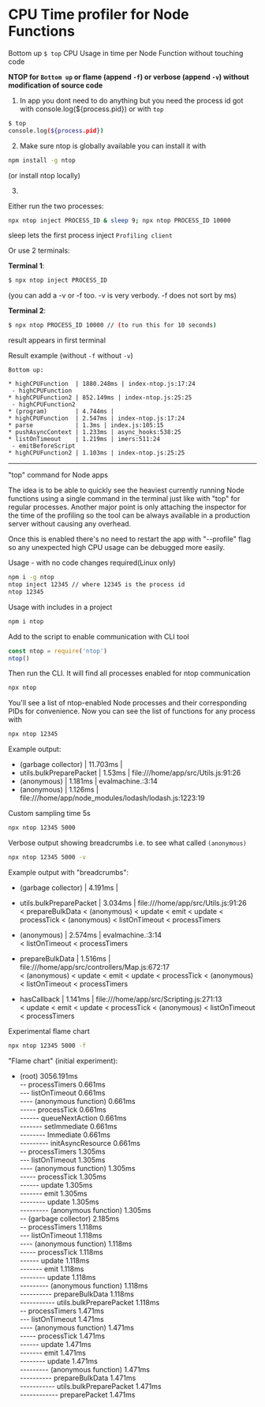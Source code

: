 <h1>CPU Time profiler for Node Functions</h1>

Bottom up `$ top` CPU Usage in time per Node Function without touching code

<b>NTOP for `Bottom up` or flame (append `-f`) or verbose (append `-v`) without modification of source code</b>

1) In app you dont need to do anything
but you need the process id got with console.log(${process.pid}) or with `top`
```bash
$ top
console.log(${process.pid})
```

2) Make sure ntop is globally available
you can install it with
```bash
npm install -g ntop
```
(or install ntop locally)

3) 

Either run the two processes:
```bash
npx ntop inject PROCESS_ID & sleep 9; npx ntop PROCESS_ID 10000
```
sleep lets the first process inject `Profiling client` 

Or use 2 terminals:

<b>Terminal 1</b>:
```bash
$ npx ntop inject PROCESS_ID
```
(you can add a -v or -f too. -v is very verbody. -f does not sort by ms)

<b>Terminal 2</b>:
```bash
$ npx ntop PROCESS_ID 10000 // (to run this for 10 seconds)
```
result appears in first terminal

Result example (without `-f` without `-v`)

```
Bottom up:

* highCPUFunction  | 1880.248ms | index-ntop.js:17:24
 - highCPUFunction
* highCPUFunction2 | 852.149ms | index-ntop.js:25:25
 - highCPUFunction2
* (program)        | 4.744ms |
* highCPUFunction  | 2.547ms | index-ntop.js:17:24
* parse            | 1.3ms | index.js:105:15
* pushAsyncContext | 1.233ms | async_hooks:538:25
* listOnTimeout    | 1.219ms | imers:511:24
 - emitBeforeScript
* highCPUFunction2 | 1.103ms | index-ntop.js:25:25
```

--------

"top" command for Node apps

The idea is to be able to quickly see the heaviest currently running Node functions using a single command in the terminal just like with "top" for regular processes. Another major point is only attaching the inspector for the time of the profiling so the tool can be always available in a production server without causing any overhead.

Once this is enabled there's no need to restart the app with "--profile" flag so any unexpected high CPU usage can be debugged more easily.

Usage - with no code changes required(Linux only)
```bash
npm i -g ntop
ntop inject 12345 // where 12345 is the process id
ntop 12345
```

Usage with includes in a project
```bash
npm i ntop
```

Add to the script to enable communication with CLI tool
```javascript
const ntop = require('ntop')
ntop()
```

Then run the CLI. It will find all processes enabled for ntop communication
```bash
npx ntop
```

You'll see a list of ntop-enabled Node processes and their corresponding PIDs for convenience. Now you can see the list of functions for any process with
```bash
npx ntop 12345
```

Example output:

* (garbage collector)     | 11.703ms |
* utils.bulkPreparePacket | 1.53ms | file:///home/app/src/Utils.js:91:26
* (anonymous)             | 1.181ms | evalmachine.<anonymous>:3:14
* (anonymous)             | 1.126ms | file:///home/app/node_modules/lodash/lodash.js:1223:19

Custom sampling time 5s
```bash
npx ntop 12345 5000
```

Verbose output showing breadcrumbs i.e. to see what called `(anonymous)`
```bash
npx ntop 12345 5000 -v
```

Example output with "breadcrumbs":

* (garbage collector)     | 4.191ms |
* utils.bulkPreparePacket | 3.034ms | file:///home/app/src/Utils.js:91:26\
 < prepareBulkData < (anonymous) < update < emit < update < processTick < (anonymous) < listOnTimeout < processTimers

* (anonymous)             | 2.574ms | evalmachine.<anonymous>:3:14\
 < listOnTimeout < processTimers

* prepareBulkData         | 1.516ms | file:///home/app/src/controllers/Map.js:672:17\
 < (anonymous) < update < emit < update < processTick < (anonymous) < listOnTimeout < processTimers

* hasCallback             | 1.141ms | file:///home/app/src/Scripting.js:271:13\
 < update < emit < update < processTick < (anonymous) < listOnTimeout < processTimers


Experimental flame chart
```bash
npx ntop 12345 5000 -f
```

"Flame chart" (initial experiment):
- (root) 3056.191ms\
-- processTimers 0.661ms\
--- listOnTimeout 0.661ms\
---- (anonymous function) 0.661ms\
----- processTick 0.661ms\
------ queueNextAction 0.661ms\
------- setImmediate 0.661ms\
-------- Immediate 0.661ms\
--------- initAsyncResource 0.661ms\
-- processTimers 1.305ms\
--- listOnTimeout 1.305ms\
---- (anonymous function) 1.305ms\
----- processTick 1.305ms\
------ update 1.305ms\
------- emit 1.305ms\
-------- update 1.305ms\
--------- (anonymous function) 1.305ms\
-- (garbage collector) 2.185ms\
-- processTimers 1.118ms\
--- listOnTimeout 1.118ms\
---- (anonymous function) 1.118ms\
----- processTick 1.118ms\
------ update 1.118ms\
------- emit 1.118ms\
-------- update 1.118ms\
--------- (anonymous function) 1.118ms\
---------- prepareBulkData 1.118ms\
----------- utils.bulkPreparePacket 1.118ms\
-- processTimers 1.471ms\
--- listOnTimeout 1.471ms\
---- (anonymous function) 1.471ms\
----- processTick 1.471ms\
------ update 1.471ms\
------- emit 1.471ms\
-------- update 1.471ms\
--------- (anonymous function) 1.471ms\
---------- prepareBulkData 1.471ms\
----------- utils.bulkPreparePacket 1.471ms\
------------ preparePacket 1.471ms
